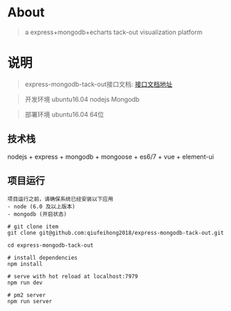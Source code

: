 # About

> a express+mongodb+echarts tack-out visualization platform


# 说明

>  express-mongodb-tack-out接口文档: [接口文档地址](https://github.com/qiufeihong2018/express-mongodb-tack-out/blob/master/API.md) 

>  开发环境 ubuntu16.04  nodejs  Mongodb 

>  部署环境 ubuntu16.04 64位


## 技术栈

nodejs + express + mongodb + mongoose + es6/7 + vue + element-ui


## 项目运行

```
项目运行之前，请确保系统已经安装以下应用
- node (6.0 及以上版本)
- mongodb (开启状态)
```

```
# git clone item
git clone git@github.com:qiufeihong2018/express-mongodb-tack-out.git  

cd express-mongodb-tack-out

# install dependencies
npm install

# serve with hot reload at localhost:7979
npm run dev

# pm2 server
npm run server

```
